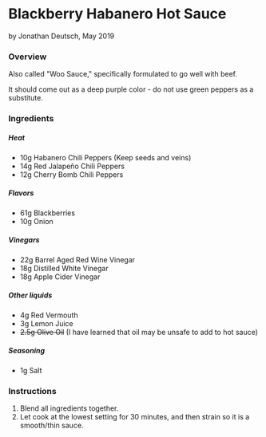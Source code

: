 # Blackberry Habanero Hot Sauce

by Jonathan Deutsch, May 2019


### Overview

Also called "Woo Sauce," specifically formulated to go well with beef.

It should come out as a deep purple color - do not use green peppers as a substitute.


### Ingredients

##### Heat

- 10g Habanero Chili Peppers (Keep seeds and veins)
- 14g Red Jalapeño Chili Peppers
- 12g Cherry Bomb Chili Peppers

##### Flavors

- 61g Blackberries
- 10g Onion

##### Vinegars

- 22g Barrel Aged Red Wine Vinegar
- 18g Distilled White Vinegar
- 18g Apple Cider Vinegar

##### Other liquids

- 4g Red Vermouth
- 3g Lemon Juice
- ~~2.5g Olive Oil~~ (I have learned that oil may be unsafe to add to hot sauce)

##### Seasoning

- 1g Salt


### Instructions

1. Blend all ingredients together.
2. Let cook at the lowest setting for 30 minutes, and then strain so it is a smooth/thin sauce.

